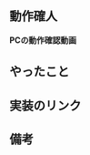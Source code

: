 ## 動作確人

<!-- PCで動かした場合の動作確人を動画で貼る or 見た目のみの作成で機能が必要ない場合は画像でOK -->
**PCの動作確認動画**

## やったこと

## 実装のリンク


## 備考

<!-- なければ、書かなくても良い。相談事項があれば、ここに書く。-->